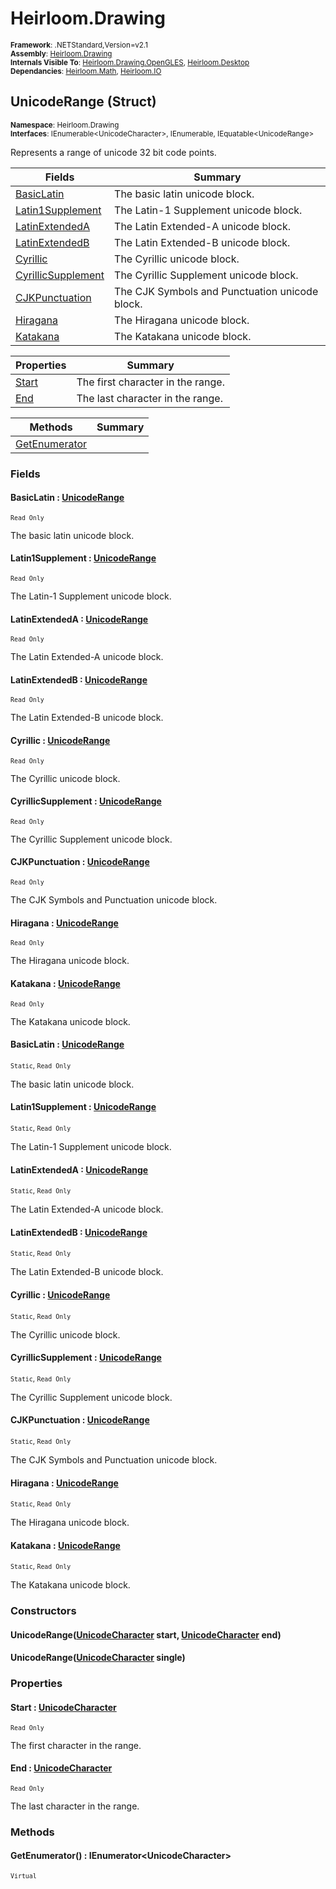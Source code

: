 # Heirloom.Drawing

<small>**Framework**: .NETStandard,Version=v2.1</small>  
<small>**Assembly**: [Heirloom.Drawing](../Heirloom.Drawing/Heirloom.Drawing.md)</small>  
<small>**Internals Visible To**: [Heirloom.Drawing.OpenGLES](../Heirloom.Drawing.OpenGLES/Heirloom.Drawing.OpenGLES.md), [Heirloom.Desktop](../Heirloom.Desktop/Heirloom.Desktop.md)</small>  
<small>**Dependancies**: [Heirloom.Math](../Heirloom.Math/Heirloom.Math.md), [Heirloom.IO](../Heirloom.IO/Heirloom.IO.md)</small>  

## UnicodeRange (Struct)
<small>**Namespace**: Heirloom.Drawing</small>  
<small>**Interfaces**: IEnumerable\<UnicodeCharacter>, IEnumerable, IEquatable\<UnicodeRange></small>  

Represents a range of unicode 32 bit code points.

| Fields                             | Summary                                        |
|------------------------------------|------------------------------------------------|
| [BasicLatin](#BASE0740926)         | The basic latin unicode block.                 |
| [Latin1Supplement](#LAT97FFA600)   | The Latin-1 Supplement unicode block.          |
| [LatinExtendedA](#LATD8093DC)      | The Latin Extended-A unicode block.            |
| [LatinExtendedB](#LATB0280877)     | The Latin Extended-B unicode block.            |
| [Cyrillic](#CYR2C48C1B3)           | The Cyrillic unicode block.                    |
| [CyrillicSupplement](#CYRDC51EC54) | The Cyrillic Supplement unicode block.         |
| [CJKPunctuation](#CJK619AD324)     | The CJK Symbols and Punctuation unicode block. |
| [Hiragana](#HIR5925AA37)           | The Hiragana unicode block.                    |
| [Katakana](#KAT2E4B338)            | The Katakana unicode block.                    |

| Properties            | Summary                           |
|-----------------------|-----------------------------------|
| [Start](#STAC1832F72) | The first character in the range. |
| [End](#END6246639B)   | The last character in the range.  |

| Methods                       | Summary |
|-------------------------------|---------|
| [GetEnumerator](#GET2D4D64BC) |         |

### Fields

#### <a name="BASE0740926"></a>BasicLatin : [UnicodeRange](Heirloom.Drawing.UnicodeRange.md)
<small>`Read Only`</small>

The basic latin unicode block.

#### <a name="LAT97FFA600"></a>Latin1Supplement : [UnicodeRange](Heirloom.Drawing.UnicodeRange.md)
<small>`Read Only`</small>

The Latin-1 Supplement unicode block.

#### <a name="LATD8093DC"></a>LatinExtendedA : [UnicodeRange](Heirloom.Drawing.UnicodeRange.md)
<small>`Read Only`</small>

The Latin Extended-A unicode block.

#### <a name="LATB0280877"></a>LatinExtendedB : [UnicodeRange](Heirloom.Drawing.UnicodeRange.md)
<small>`Read Only`</small>

The Latin Extended-B unicode block.

#### <a name="CYR2C48C1B3"></a>Cyrillic : [UnicodeRange](Heirloom.Drawing.UnicodeRange.md)
<small>`Read Only`</small>

The Cyrillic unicode block.

#### <a name="CYRDC51EC54"></a>CyrillicSupplement : [UnicodeRange](Heirloom.Drawing.UnicodeRange.md)
<small>`Read Only`</small>

The Cyrillic Supplement unicode block.

#### <a name="CJK619AD324"></a>CJKPunctuation : [UnicodeRange](Heirloom.Drawing.UnicodeRange.md)
<small>`Read Only`</small>

The CJK Symbols and Punctuation unicode block.

#### <a name="HIR5925AA37"></a>Hiragana : [UnicodeRange](Heirloom.Drawing.UnicodeRange.md)
<small>`Read Only`</small>

The Hiragana unicode block.

#### <a name="KAT2E4B338"></a>Katakana : [UnicodeRange](Heirloom.Drawing.UnicodeRange.md)
<small>`Read Only`</small>

The Katakana unicode block.

#### <a name="BASE0740926"></a>BasicLatin : [UnicodeRange](Heirloom.Drawing.UnicodeRange.md)
<small>`Static`, `Read Only`</small>

The basic latin unicode block.

#### <a name="LAT97FFA600"></a>Latin1Supplement : [UnicodeRange](Heirloom.Drawing.UnicodeRange.md)
<small>`Static`, `Read Only`</small>

The Latin-1 Supplement unicode block.

#### <a name="LATD8093DC"></a>LatinExtendedA : [UnicodeRange](Heirloom.Drawing.UnicodeRange.md)
<small>`Static`, `Read Only`</small>

The Latin Extended-A unicode block.

#### <a name="LATB0280877"></a>LatinExtendedB : [UnicodeRange](Heirloom.Drawing.UnicodeRange.md)
<small>`Static`, `Read Only`</small>

The Latin Extended-B unicode block.

#### <a name="CYR2C48C1B3"></a>Cyrillic : [UnicodeRange](Heirloom.Drawing.UnicodeRange.md)
<small>`Static`, `Read Only`</small>

The Cyrillic unicode block.

#### <a name="CYRDC51EC54"></a>CyrillicSupplement : [UnicodeRange](Heirloom.Drawing.UnicodeRange.md)
<small>`Static`, `Read Only`</small>

The Cyrillic Supplement unicode block.

#### <a name="CJK619AD324"></a>CJKPunctuation : [UnicodeRange](Heirloom.Drawing.UnicodeRange.md)
<small>`Static`, `Read Only`</small>

The CJK Symbols and Punctuation unicode block.

#### <a name="HIR5925AA37"></a>Hiragana : [UnicodeRange](Heirloom.Drawing.UnicodeRange.md)
<small>`Static`, `Read Only`</small>

The Hiragana unicode block.

#### <a name="KAT2E4B338"></a>Katakana : [UnicodeRange](Heirloom.Drawing.UnicodeRange.md)
<small>`Static`, `Read Only`</small>

The Katakana unicode block.

### Constructors

#### UnicodeRange([UnicodeCharacter](Heirloom.Drawing.UnicodeCharacter.md) start, [UnicodeCharacter](Heirloom.Drawing.UnicodeCharacter.md) end)

#### UnicodeRange([UnicodeCharacter](Heirloom.Drawing.UnicodeCharacter.md) single)

### Properties

#### <a name="STAC1832F72"></a>Start : [UnicodeCharacter](Heirloom.Drawing.UnicodeCharacter.md)

<small>`Read Only`</small>

The first character in the range.

#### <a name="END6246639B"></a>End : [UnicodeCharacter](Heirloom.Drawing.UnicodeCharacter.md)

<small>`Read Only`</small>

The last character in the range.

### Methods

#### <a name="GET2D4D64BC"></a>GetEnumerator() : IEnumerator\<UnicodeCharacter>
<small>`Virtual`</small>

